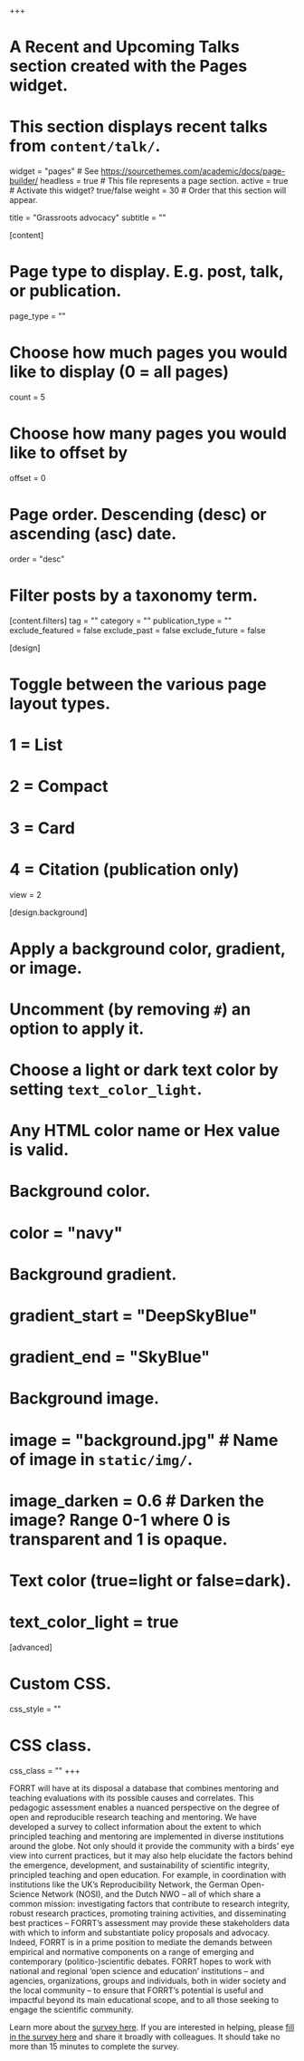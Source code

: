 +++
# A Recent and Upcoming Talks section created with the Pages widget.
# This section displays recent talks from `content/talk/`.

widget = "pages"  # See https://sourcethemes.com/academic/docs/page-builder/
headless = true  # This file represents a page section.
active = true  # Activate this widget? true/false
weight = 30  # Order that this section will appear.

title = "Grassroots advocacy"
subtitle = ""

[content]
  # Page type to display. E.g. post, talk, or publication.
  page_type = ""
  
  # Choose how much pages you would like to display (0 = all pages)
  count = 5
  
  # Choose how many pages you would like to offset by
  offset = 0

  # Page order. Descending (desc) or ascending (asc) date.
  order = "desc"

  # Filter posts by a taxonomy term.
  [content.filters]
    tag = ""
    category = ""
    publication_type = ""
    exclude_featured = false
    exclude_past = false
    exclude_future = false
    
[design]
  # Toggle between the various page layout types.
  #   1 = List
  #   2 = Compact
  #   3 = Card
  #   4 = Citation (publication only)
  view = 2

[design.background]
  # Apply a background color, gradient, or image.
  #   Uncomment (by removing `#`) an option to apply it.
  #   Choose a light or dark text color by setting `text_color_light`.
  #   Any HTML color name or Hex value is valid.

  # Background color.
  # color = "navy"
  
  # Background gradient.
  # gradient_start = "DeepSkyBlue"
  # gradient_end = "SkyBlue"
  
  # Background image.
  # image = "background.jpg"  # Name of image in `static/img/`.
  # image_darken = 0.6  # Darken the image? Range 0-1 where 0 is transparent and 1 is opaque.

  # Text color (true=light or false=dark).
  # text_color_light = true  
  
[advanced]
 # Custom CSS. 
 css_style = ""
 
 # CSS class.
 css_class = ""
+++

FORRT will have at its disposal a database that combines mentoring and teaching evaluations with its possible causes and correlates. This pedagogic assessment enables a nuanced perspective on the degree of open and reproducible research teaching and mentoring. We have developed a survey to collect information about the extent to which principled teaching and mentoring are implemented in diverse institutions around the globe. Not only should it provide the community with a birds’ eye view into current practices, but it may also help elucidate the factors behind the emergence, development, and sustainability of scientific integrity, principled teaching and open education. For example, in coordination with institutions like the UK’s Reproducibility Network, the German Open-Science Network (NOSI), and the Dutch NWO – all of which share a common mission: investigating factors that contribute to research integrity, robust research practices, promoting training activities, and disseminating best practices – FORRT’s assessment may provide these stakeholders data with which to inform and substantiate policy proposals and advocacy. Indeed, FORRT is in a prime position to mediate the demands between empirical and normative components on a range of emerging and contemporary (politico-)scientific debates. FORRT hopes to work with national and regional ‘open science and education’ institutions – and agencies, organizations, groups and individuals, both in wider society and the local community – to ensure that FORRT’s potential is useful and impactful beyond its main educational scope, and to all those seeking to engage the scientific community.

Learn more about the [survey here](/self-assessment). If you are interested in helping, please [fill in the survey here](https://maastrichtuniversity.eu.qualtrics.com/jfe/form/SV_9T7GA05HbqxiQTP) and share it broadly with colleagues. It should take no more than 15 minutes to complete the survey. 

